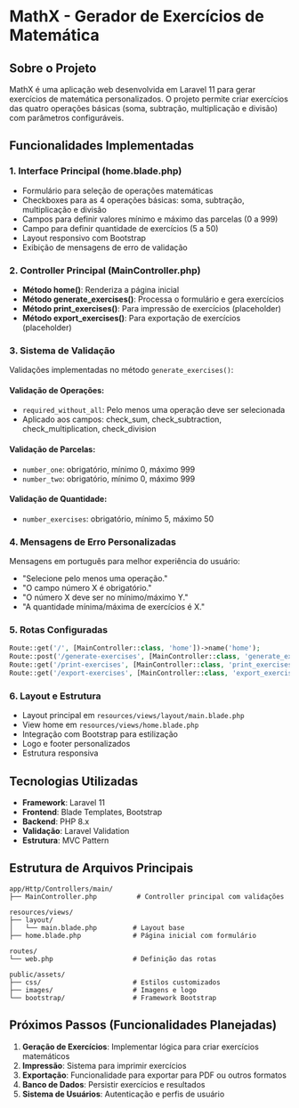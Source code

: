 # MathX - Gerador de Exercícios de Matemática

## Sobre o Projeto

MathX é uma aplicação web desenvolvida em Laravel 11 para gerar exercícios de matemática personalizados. O projeto permite criar exercícios das quatro operações básicas (soma, subtração, multiplicação e divisão) com parâmetros configuráveis.

## Funcionalidades Implementadas

### 1. Interface Principal (home.blade.php)

-   Formulário para seleção de operações matemáticas
-   Checkboxes para as 4 operações básicas: soma, subtração, multiplicação e divisão
-   Campos para definir valores mínimo e máximo das parcelas (0 a 999)
-   Campo para definir quantidade de exercícios (5 a 50)
-   Layout responsivo com Bootstrap
-   Exibição de mensagens de erro de validação

### 2. Controller Principal (MainController.php)

-   **Método home()**: Renderiza a página inicial
-   **Método generate_exercises()**: Processa o formulário e gera exercícios
-   **Método print_exercises()**: Para impressão de exercícios (placeholder)
-   **Método export_exercises()**: Para exportação de exercícios (placeholder)

### 3. Sistema de Validação

Validações implementadas no método `generate_exercises()`:

#### Validação de Operações:

-   `required_without_all`: Pelo menos uma operação deve ser selecionada
-   Aplicado aos campos: check_sum, check_subtraction, check_multiplication, check_division

#### Validação de Parcelas:

-   `number_one`: obrigatório, mínimo 0, máximo 999
-   `number_two`: obrigatório, mínimo 0, máximo 999

#### Validação de Quantidade:

-   `number_exercises`: obrigatório, mínimo 5, máximo 50

### 4. Mensagens de Erro Personalizadas

Mensagens em português para melhor experiência do usuário:

-   "Selecione pelo menos uma operação."
-   "O campo número X é obrigatório."
-   "O número X deve ser no mínimo/máximo Y."
-   "A quantidade mínima/máxima de exercícios é X."

### 5. Rotas Configuradas

```php
Route::get('/', [MainController::class, 'home'])->name('home');
Route::post('/generate-exercises', [MainController::class, 'generate_exercises'])->name('gen_exe');
Route::get('/print-exercises', [MainController::class, 'print_exercises'])->name('print_exe');
Route::get('/export-exercises', [MainController::class, 'export_exercises'])->name('export_exe');
```

### 6. Layout e Estrutura

-   Layout principal em `resources/views/layout/main.blade.php`
-   View home em `resources/views/home.blade.php`
-   Integração com Bootstrap para estilização
-   Logo e footer personalizados
-   Estrutura responsiva

## Tecnologias Utilizadas

-   **Framework**: Laravel 11
-   **Frontend**: Blade Templates, Bootstrap
-   **Backend**: PHP 8.x
-   **Validação**: Laravel Validation
-   **Estrutura**: MVC Pattern

## Estrutura de Arquivos Principais

```
app/Http/Controllers/main/
├── MainController.php          # Controller principal com validações

resources/views/
├── layout/
│   └── main.blade.php         # Layout base
├── home.blade.php             # Página inicial com formulário

routes/
└── web.php                    # Definição das rotas

public/assets/
├── css/                       # Estilos customizados
├── images/                    # Imagens e logo
└── bootstrap/                 # Framework Bootstrap
```

## Próximos Passos (Funcionalidades Planejadas)

1. **Geração de Exercícios**: Implementar lógica para criar exercícios matemáticos
2. **Impressão**: Sistema para imprimir exercícios
3. **Exportação**: Funcionalidade para exportar para PDF ou outros formatos
4. **Banco de Dados**: Persistir exercícios e resultados
5. **Sistema de Usuários**: Autenticação e perfis de usuário
